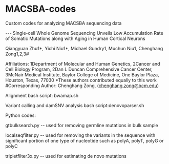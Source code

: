 # MACSBA-codes

Custom codes for analyzing MACSBA sequencing data

--- Single-cell Whole Genome Sequencing Unveils Low Accumulation Rate of Somatic Mutations along with Aging in Human Cortical Neurons 

Qiangyuan Zhu1*, Yichi Niu1*, Michael Gundry1, Muchun Niu1, Chenghang Zong1,2,3#

Affiliations:
1Department of Molecular and Human Genetics,
2Cancer and Cell Biology Program,
2Dan L Duncan Comprehensive Cancer Center,
3McNair Medical Institute,
Baylor College of Medicine,
One Baylor Plaza, Houston, Texas, 77030
*These authors contributed equally to this work
#Corresponding Author: Chenghang Zong, (chenghang.zong@bcm.edu)


Alignment bash script: bwamap.sh

Variant calling and damSNV analysis bash script:denovoparser.sh 

Python codes: 

gtbulksearch.py -- used for removing germline mutations in bulk sample

localseqfilter.py  -- used for removing the variants in the sequence with significant portion of one type of nucleotide such as polyA, polyT, polyG or polyC

tripletfilter3x.py -- used for estimating de novo mutations




